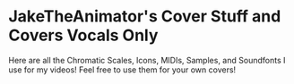# JakeTheAnimator's Cover Stuff and Covers Vocals Only
Here are all the Chromatic Scales, Icons, MIDIs, Samples, and Soundfonts I use for my videos! Feel free to use them for your own covers!
